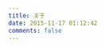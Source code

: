 ```yaml
---
title: 关于
date: 2015-11-17 01:12:42
comments: false
---
```

<script src="//cdn.bootcss.com/canvas-nest.js/1.0.0/canvas-nest.min.js"></script>

